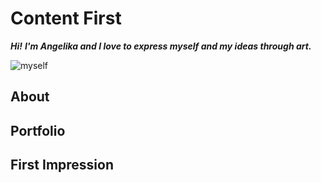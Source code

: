 # Content First

***Hi!***
***I'm Angelika and I love to express myself and my ideas through art.***

![myself](images/girl-with-leaves.jpg)

## About 

## Portfolio

## First Impression

